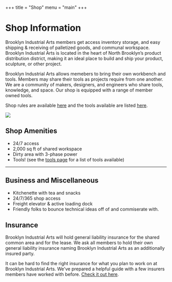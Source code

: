 +++
title = "Shop"
menu = "main"
+++

# Shop Information

Brooklyn Industrial Arts members get access inventory storage, and easy shipping & receiving of palletized goods, and communal workspace. Brooklyn Industrial Arts is located in the heart of North Brooklyn’s product distribution district, making it an ideal place to build and ship your product, sculpture, or other project.

Brooklyn Industrial Arts allows memebers to bring their own workbench and tools. Members may share their tools as projects require from one another. We are a community of makers, designers, and engineers who share tools, knowledge, and space. Our shop is equipped with a range of member owned tools. 

Shop rules are available [here](/operations/shop-rules) and the tools available are listed [here](/tools).

![](/images/IMG_5150.jpeg)

## Shop Amenities

- 24/7 access
- 2,000 sq ft of shared workspace
- Dirty area with 3-phase power
- Tools! (see the [tools page](/tools) for a list of tools available)

---

## Business and Miscellaneous

- Kitchenette with tea and snacks
- 24/7/365 shop access
- Freight elevator & active loading dock
- Friendly folks to bounce technical ideas off of and commiserate with.

## Insurance

Brooklyn Industrial Arts will hold general liability insurance for the shared common area and for the lease. We ask all members to hold their own general liability insurance naming Brooklyn Industrial Arts as an additionally insured party.

It can be hard to find the right insurance for what you plan to work on at Brooklyn Industrial Arts. We've prepared a helpful guide with a few insurers members have worked with before. [Check it out here](/insurance).



